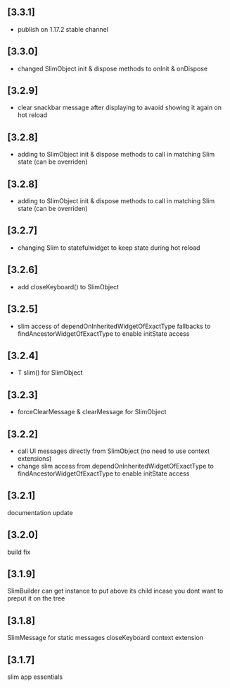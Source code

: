 ## [3.3.1]

- publish on 1.17.2 stable channel

## [3.3.0]

- changed SlimObject init & dispose methods to onInit & onDispose

## [3.2.9]

- clear snackbar message after displaying to avaoid showing it again on hot reload

## [3.2.8]

- adding to SlimObject init & dispose methods to call in matching Slim state (can be overriden)

## [3.2.8]

- adding to SlimObject init & dispose methods to call in matching Slim state (can be overriden)

## [3.2.7]

- changing Slim to statefulwidget to keep state during hot reload

## [3.2.6]

- add closeKeyboard() to SlimObject

## [3.2.5]

- slim access of dependOnInheritedWidgetOfExactType fallbacks to findAncestorWidgetOfExactType to enable initState access

## [3.2.4]

- T slim<T>() for SlimObject

## [3.2.3]

- forceClearMessage & clearMessage for SlimObject

## [3.2.2]

- call UI messages directly from SlimObject (no need to use context extensions)
- change slim access from dependOnInheritedWidgetOfExactType to findAncestorWidgetOfExactType to enable initState access

## [3.2.1]

documentation update

## [3.2.0]

build fix

## [3.1.9]

SlimBuilder can get instance to put above its child incase you dont want to preput it on the tree

## [3.1.8]

SlimMessage for static messages
closeKeyboard context extension

## [3.1.7]

slim app essentials
